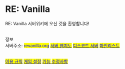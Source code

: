 # RE: Vanilla

RE: Vanilla 서버위키에 오신 것을 환영합니다!

\
정보\
서버주소: <mark style="color:blue;">revanilla.org</mark> [<mark style="color:blue;">서버 웹지도</mark>](https://map.revanilla.org/) [<mark style="color:blue;">디스코드 서버</mark>](https://discord.gg/YVf7a77cHs) [<mark style="color:blue;">마인리스트</mark>](https://minelist.kr/servers/16453-revanilla.org)

\
[<mark style="color:blue;">이용 규칙</mark>](start/rules.md) [<mark style="color:blue;">게임 설정</mark>](server/settings.md) [<mark style="color:blue;">기능</mark> ](server/features/)[<mark style="color:blue;">수정사항</mark>](server/undefined-1.md)
